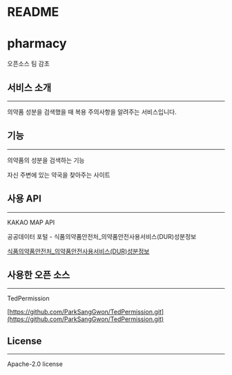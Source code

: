 # README

# pharmacy

오픈소스 팀 감초

## 서비스 소개

---

의약품 성분을 검색했을 때 복용 주의사항을 알려주는 서비스입니다. 

## 기능

---

의약품의 성분을 검색하는 기능

자신 주변에 있는 약국을 찾아주는 사이트

## 사용 API

---

KAKAO MAP API

공공데이터 포털 - 식품의약품안전처_의약품안전사용서비스(DUR)성분정보

[식품의약품안전처_의약품안전사용서비스(DUR)성분정보](https://www.data.go.kr/data/15056780/openapi.do)

## 사용한 오픈 소스

---

TedPermission

[https://github.com/ParkSangGwon/TedPermission.git](https://github.com/ParkSangGwon/TedPermission.git)

## ****License****

---

Apache-2.0 license